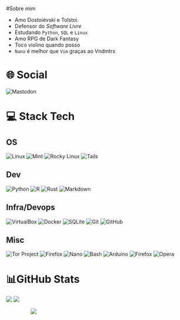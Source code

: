 #Sobre mim

- Amo Dostoiévski e Tolstoi.
- Defensor do *Software Livre*
- Estudando `Python`, `SQL` e `Linux`
- Amo RPG de Dark Fantasy
- Toco violino quando posso
- `Nano` é melhor que `Vim` graças ao Vndmtrx

# 🌐 Social

![Mastodon](https://img.shields.io/badge/mastodon-6364FF?style=for-the-badge&logo=mastodon&logoColor=white)

# 💻 Stack Tech

## OS

![Linux](https://img.shields.io/badge/Linux-D6C400?style=for-the-badge&logo=linux&logoColor=black) ![Mint](https://img.shields.io/badge/Linux_Mint-87CF3E?style=for-the-badge&logo=linux-mint&logoColor=white)  ![Rocky Linux](https://img.shields.io/badge/ubuntu-E95420?style=for-the-badge&logo=ubuntu&logoColor=white) ![Tails](https://img.shields.io/badge/Tails%20-56347C?&style=for-the-badge&logo=tails&logoColor=white)

## Dev

![Python](https://img.shields.io/badge/python-3670A0?style=for-the-badge&logo=python&logoColor=white) ![R](https://img.shields.io/badge/r-276DC3?style=for-the-badge&logo=r&logoColor=white) ![Rust](https://img.shields.io/badge/Rust-1A1A1A?style=for-the-badge&logo=rust&logoColor=white) ![Markdown](https://img.shields.io/badge/Markdown-2E2E2E?style=for-the-badge&logo=markdown&logoColor=white)


## Infra/Devops


![VirtualBox](https://img.shields.io/badge/virtualbox-183A61?style=for-the-badge&logo=virtualbox&logoColor=white) ![Docker](https://img.shields.io/badge/docker-2496ED?style=for-the-badge&logo=docker&logoColor=white) ![SQLite](https://img.shields.io/badge/sqlite-003B57?style=for-the-badge&logo=sqlite&logoColor=white) ![Git](https://img.shields.io/badge/git-F05032?style=for-the-badge&logo=git&logoColor=white) ![GitHub](https://img.shields.io/badge/github-2088FF?style=for-the-badge&logo=github&logoColor=white)

## Misc

![Tor Project](https://img.shields.io/badge/tor_project-7E4798?style=for-the-badge&logo=torproject&logoColor=white) ![Firefox](https://img.shields.io/badge/firefox-FF7139?style=for-the-badge&logo=firefoxbrowser&logoColor=white) ![Nano](https://img.shields.io/badge/Nano-4A90E2?style=for-the-badge&logo=nano&logoColor=FFFFFF)  ![Bash](https://img.shields.io/badge/bash-4EAA25?style=for-the-badge&logo=gnubash&logoColor=white) ![Arduino](https://img.shields.io/badge/-Arduino-00979D?style=for-the-badge&logo=Arduino&logoColor=white) ![Firefox](https://img.shields.io/badge/lineage_os-167C80?style=for-the-badge&logo=lineageos&logoColor=white) ![Opera](https://img.shields.io/badge/Opera-FF1B2D?style=for-the-badge&logo=Opera&logoColor=white)

# 📊GitHub Stats

![](https://github-readme-stats.vercel.app/api?username=BodeDimitri&theme=transparent&hide_border=true&include_all_commits=false&count_private=false&rank_icon=github&locale=pt-br) ![](https://github-readme-stats.vercel.app/api/top-langs/?username=BodeDimitri&theme=transparent&hide_border=true&include_all_commits=false&count_private=false&layout=compact&locale=pt-br&)<br/>

&nbsp;&nbsp;&nbsp;&nbsp;&nbsp;&nbsp;&nbsp;&nbsp;&nbsp;&nbsp;&nbsp;&nbsp;&nbsp;&nbsp;&nbsp;&nbsp;&nbsp;![](https://github-readme-streak-stats.herokuapp.com/?user=BodeDimitri&theme=transparent&hide_border=true&locale=pt-br&card_width=600)<br/>
